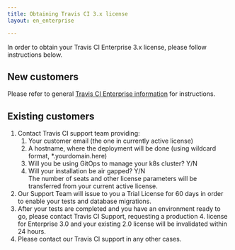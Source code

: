 ```yaml
---
title: Obtaining Travis CI 3.x license
layout: en_enterprise

---
```


In order to obtain your Travis CI Enterprise 3.x license, please follow instructions below.

## New customers

Please refer to general [Travis CI Enterprise information](/user/enterprise/#trials-and-licensing) for instructions.

## Existing customers

1. Contact Travis CI support team providing:
    1. Your customer email (the one in currently active license)
    2. A hostname, where the deployment will be done (using wildcard format, *.yourdomain.here)
    3. Will you be using GitOps to manage your k8s cluster? Y/N
    4. Will your installation be air gapped? Y/N
    <br />The number of seats and other license parameters will be transferred from your current active license.
2. Our Support Team will issue to you a Trial License for 60 days in order to enable your tests and database migrations.
3. After your tests are completed and you have an environment ready to go, please contact Travis CI Support, requesting a production 4. license for Enterprise 3.0 and your existing 2.0 license will be invalidated within 24 hours.
4. Please contact our Travis CI support in any other cases.
